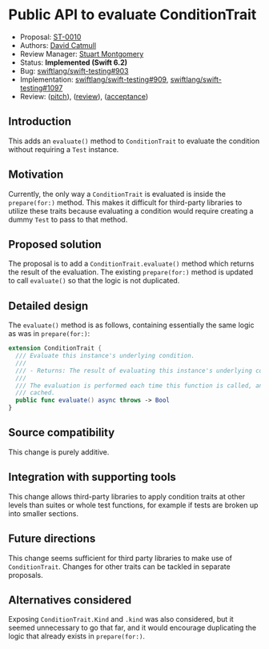 # Public API to evaluate ConditionTrait

* Proposal: [ST-0010](0010-evaluate-condition.md)
* Authors: [David Catmull](https://github.com/Uncommon)
* Review Manager: [Stuart Montgomery](https://github.com/stmontgomery)
* Status: **Implemented (Swift 6.2)**
* Bug: [swiftlang/swift-testing#903](https://github.com/swiftlang/swift-testing/issues/903)
* Implementation: [swiftlang/swift-testing#909](https://github.com/swiftlang/swift-testing/pull/909), [swiftlang/swift-testing#1097](https://github.com/swiftlang/swift-testing/pull/1097)
* Review: ([pitch](https://forums.swift.org/t/pitch-introduce-conditiontrait-evaluate/77242)), ([review](https://forums.swift.org/t/st-0010-public-api-to-evaluate-conditiontrait/79232)), ([acceptance](https://forums.swift.org/t/accepted-st-0010-public-api-to-evaluate-conditiontrait/79577))

## Introduction

This adds an `evaluate()` method to `ConditionTrait` to evaluate the condition
without requiring a `Test` instance.

## Motivation

Currently, the only way a `ConditionTrait` is evaluated is inside the
`prepare(for:)` method. This makes it difficult for third-party libraries to
utilize these traits because evaluating a condition would require creating a
dummy `Test` to pass to that method.

## Proposed solution

The proposal is to add a `ConditionTrait.evaluate()` method which returns the
result of the evaluation. The existing `prepare(for:)` method is updated to call
`evaluate()` so that the logic is not duplicated.

## Detailed design

The `evaluate()` method is as follows, containing essentially the same logic
as was in `prepare(for:)`:

```swift
extension ConditionTrait {
  /// Evaluate this instance's underlying condition.
  ///
  /// - Returns: The result of evaluating this instance's underlying condition.
  ///
  /// The evaluation is performed each time this function is called, and is not
  /// cached.
  public func evaluate() async throws -> Bool
}
```

## Source compatibility

This change is purely additive.

## Integration with supporting tools

This change allows third-party libraries to apply condition traits at other
levels than suites or whole test functions, for example if tests are broken up
into smaller sections.

## Future directions

This change seems sufficient for third party libraries to make use of
`ConditionTrait`. Changes for other traits can be tackled in separate proposals.

## Alternatives considered

Exposing `ConditionTrait.Kind` and `.kind` was also considered, but it seemed
unnecessary to go that far, and it would encourage duplicating the logic that
already exists in `prepare(for:)`.
